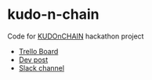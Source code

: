 # kudo-n-chain

Code for [KUDOnCHAIN](https://trello.com/b/MLLNjxEb/kudonchain) hackathon project

- [Trello Board](https://trello.com/b/MLLNjxEb/kudonchain)
- [Dev post](https://trello.com/b/MLLNjxEb/kudonchain)
- [Slack channel](https://consensys.slack.com/archives/C072JDJPPMF)
